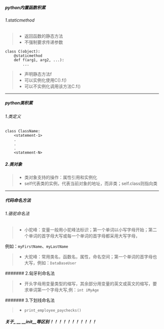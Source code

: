 ##### python内置函数积累
###### 1.staticmethod
> * 返回函数的静态方法    
> * 不强制要求传递参数   

```angular2
class C(object):
    @staticmethod
    def f(arg1, arg2, ...):
        ...
```
> * 声明静态方法f
> * 可以实例化使用C().f()
> * 可以不实例化调用该方法C.f()

---
##### python类积累
###### 1.类定义
```angular2
class ClassName:
    <statement-1>
    .
    .
    .
    <statement-N>
```
##### 2.类对象
> * 类对象支持的操作：属性引用和实例化
> * self代表类的实例，代表当前对象的地址，而非类；self.class则指向类

---
##### 代码命名方法
###### 1.骆驼命名法
> * 小驼峰：变量一般用小驼峰法标识；第一个单词以小写字母开始；第二个单词的首字母大写或每一个单词的首字母都采用大写字母，

例如：`myFirstName`、`myLastName`
> * 大驼峰：常用类名，函数名，属性，命名空间；第一个单词的首字母也大写，例如：`DataBaseUser`

####### 2.匈牙利命名法
> * 开头字母用变量类型的缩写，其余部分用变量的英文或英文的缩写，要求单词第一个字母大写,例：`int iMyAge`

####### 3.下划线命名法
> * `print_employee_paychecks()`

##### 关于_ __ __init__等区别！！！！！！！！！！！